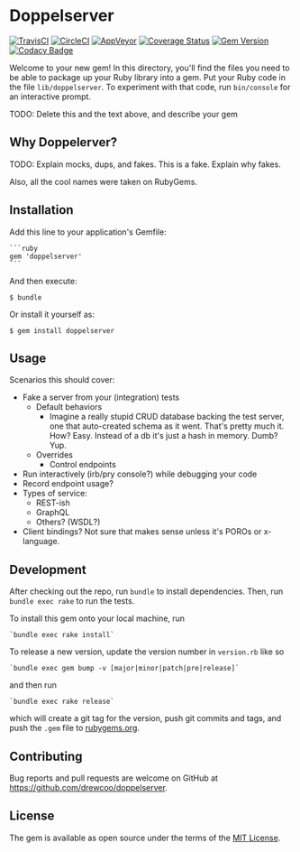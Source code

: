 # Doppelserver

[![TravisCI](https://api.travis-ci.org/drewcoo/doppelserver.svg)](https://travis-ci.org/drewcoo/doppelserver)
[![CircleCI](https://circleci.com/gh/drewcoo/doppelserver.svg?style=shield)](https://circleci.com/gh/drewcoo/doppelserver)
[![AppVeyor](https://ci.appveyor.com/api/projects/status/ho7j5joad8hk867s?svg=true)](https://ci.appveyor.com/project/drewcoo/doppelserver)
[![Coverage Status](https://coveralls.io/repos/github/drewcoo/doppelserver/badge.svg?branch=master)](https://coveralls.io/github/drewcoo/doppelserver?branch=master)
[![Gem Version](https://badge.fury.io/rb/doppelserver.svg)](https://badge.fury.io/rb/doppelserver)
[![Codacy Badge](https://api.codacy.com/project/badge/Grade/dd50d7ee18ae46c38ad053cf3dc59794)](https://www.codacy.com/app/drewcoo/doppelserver?utm_source=github.com&amp;utm_medium=referral&amp;utm_content=drewcoo/doppelserver&amp;utm_campaign=Badge_Grade)

Welcome to your new gem! In this directory, you'll find the files you need to be able to package up your Ruby library into a gem. Put your Ruby code in the file `lib/doppelserver`. To experiment with that code, run `bin/console` for an interactive prompt.

TODO: Delete this and the text above, and describe your gem

## Why Doppelerver?

TODO: Explain mocks, dups, and fakes. This is a fake. Explain why fakes.

Also, all the cool names were taken on RubyGems.

## Installation

Add this line to your application's Gemfile:

    ```ruby
    gem 'doppelserver'
    ```

And then execute:

    $ bundle

Or install it yourself as:

    $ gem install doppelserver

## Usage

Scenarios this should cover:
* Fake a server from your (integration) tests
  * Default behaviors
    * Imagine a really stupid CRUD database backing the test server,
      one that auto-created schema as it went. That's pretty much it.
      How? Easy. Instead of a db it's just a hash in memory. Dumb? Yup.
  * Overrides
    * Control endpoints
* Run interactively (irb/pry console?) while debugging your code
* Record endpoint usage?
* Types of service:
  * REST-ish
  * GraphQL
  * Others? (WSDL?)
* Client bindings? Not sure that makes sense unless it's POROs or x-language.


## Development

After checking out the repo, run `bundle` to install dependencies. Then, run `bundle exec rake` to run the tests.

To install this gem onto your local machine, run

    `bundle exec rake install`

To release a new version, update the version number in `version.rb` like so

    `bundle exec gem bump -v [major|minor|patch|pre|release]`

and then run

    `bundle exec rake release`

which will create a git tag for the version, push git commits and tags, and push the `.gem` file to [rubygems.org](https://rubygems.org).

## Contributing

Bug reports and pull requests are welcome on GitHub at https://github.com/drewcoo/doppelserver.


## License

The gem is available as open source under the terms of the [MIT License](http://opensource.org/licenses/MIT).
